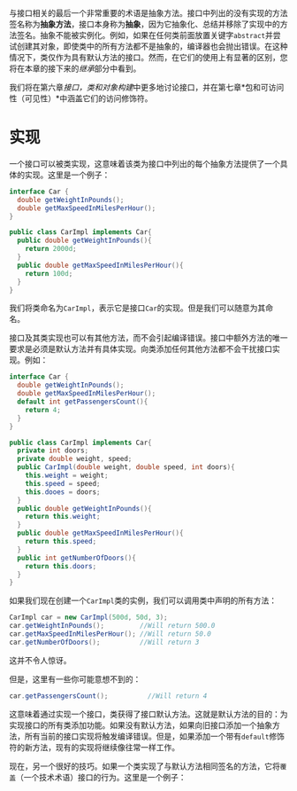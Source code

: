 与接口相关的最后一个非常重要的术语是抽象方法。接口中列出的没有实现的方法签名称为**抽象方法**，接口本身称为**抽象**，因为它抽象化、总结并移除了实现中的方法签名。抽象不能被实例化。例如，如果在任何类前面放置关键字`abstract`并尝试创建其对象，即使类中的所有方法都不是抽象的，编译器也会抛出错误。在这种情况下，类仅作为具有默认方法的接口。然而，在它们的使用上有显著的区别，您将在本章的接下来的*继承*部分中看到。

我们将在第六章*接口，类和对象构建*中更多地讨论接口，并在第七章*包和可访问性（可见性）*中涵盖它们的访问修饰符。

# 实现

一个接口可以被类实现，这意味着该类为接口中列出的每个抽象方法提供了一个具体的实现。这里是一个例子：

```java
interface Car {
  double getWeightInPounds();
  double getMaxSpeedInMilesPerHour();
}

public class CarImpl implements Car{
  public double getWeightInPounds(){
    return 2000d;
  }
  public double getMaxSpeedInMilesPerHour(){
    return 100d;
  }
}
```

我们将类命名为`CarImpl`，表示它是接口`Car`的实现。但是我们可以随意为其命名。

接口及其类实现也可以有其他方法，而不会引起编译错误。接口中额外方法的唯一要求是必须是默认方法并有具体实现。向类添加任何其他方法都不会干扰接口实现。例如：

```java
interface Car {
  double getWeightInPounds();
  double getMaxSpeedInMilesPerHour();
  default int getPassengersCount(){
    return 4;
  } 
}

public class CarImpl implements Car{
  private int doors;
  private double weight, speed;
  public CarImpl(double weight, double speed, int doors){
    this.weight = weight;
    this.speed = speed;
    this.dooes = doors;
  }
  public double getWeightInPounds(){
    return this.weight;
  }
  public double getMaxSpeedInMilesPerHour(){
    return this.speed;
  }
  public int getNumberOfDoors(){
    return this.doors;
  }
}
```

如果我们现在创建一个`CarImpl`类的实例，我们可以调用类中声明的所有方法：

```java
CarImpl car = new CarImpl(500d, 50d, 3); 
car.getWeightInPounds();         //Will return 500.0
car.getMaxSpeedInMilesPerHour(); //Will return 50.0
car.getNumberOfDoors();          //Will return 3

```

这并不令人惊讶。

但是，这里有一些你可能意想不到的：

```java
car.getPassengersCount();          //Will return 4
```

这意味着通过实现一个接口，类获得了接口默认方法。这就是默认方法的目的：为实现接口的所有类添加功能。如果没有默认方法，如果向旧接口添加一个抽象方法，所有当前的接口实现将触发编译错误。但是，如果添加一个带有`default`修饰符的新方法，现有的实现将继续像往常一样工作。

现在，另一个很好的技巧。如果一个类实现了与默认方法相同签名的方法，它将`覆盖`（一个技术术语）接口的行为。这里是一个例子：
